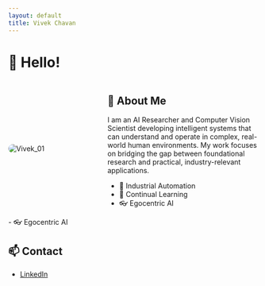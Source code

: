 ```yaml
---
layout: default
title: Vivek Chavan
---
```


# 👋 Hello!

<div style="display: flex; align-items: center; gap: 20px;">

  <div style="flex: 1; min-width: 180px;">
    <img src="https://github.com/user-attachments/assets/0c18923f-6d38-4312-ae43-9f4e4c7764ad" alt="Vivek_01" style="max-width: 100%; border-radius: 12px;">
  </div>

  <div style="flex: 2;">
    <h2>🔬 About Me</h2>
    <p>
      I am an AI Researcher and Computer Vision Scientist developing intelligent systems that can understand and operate in complex, real-world human environments. My work focuses on bridging the gap between foundational research and practical, industry-relevant applications.
    </p>
    <ul>
      <li>🤖 Industrial Automation</li>
      <li>🧠 Continual Learning</li>
      <li>👓 Egocentric AI</li>
    </ul>
  </div>

</div>
- 👓 Egocentric AI




## 📫 Contact

- [LinkedIn](https://www.linkedin.com/in/vivek9chavan/)
